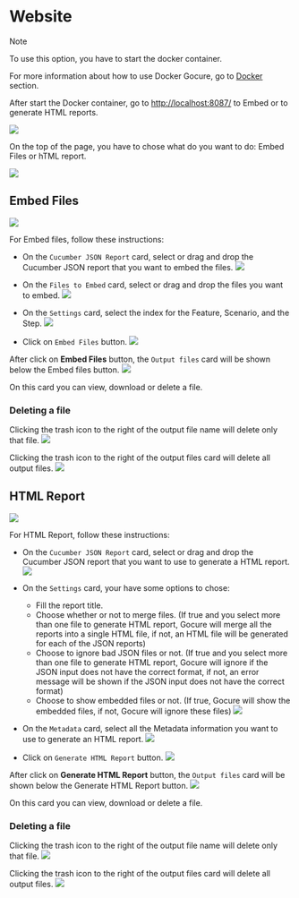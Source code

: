 # Website

> [!NOTE]
> To use this option, you have to start the docker container.
> 
> For more information about how to use Docker Gocure, go to [Docker](/v22.03.01/docker) section.

After start the Docker container, go to [http://localhost:8087/](http://localhost:8087/) to Embed or to generate HTML reports.

![](/_media/scr_website_01.png)

On the top of the page, you have to chose what do you want to do: Embed Files or hTML report.

![](/_media/scr_website_02.png)

## Embed Files

![](/_media/scr_website_03.png)

For Embed files, follow these instructions:
- On the ```Cucumber JSON Report``` card, select or drag and drop the Cucumber JSON report that you want to embed the files.
![](/_media/scr_website_04.png)

- On the ```Files to Embed``` card, select or drag and drop  the files you want to embed.
![](/_media/scr_website_05.png)

- On the ```Settings``` card, select the index for the Feature, Scenario, and the Step.
![](/_media/scr_website_06.png)

- Click on ```Embed Files``` button.
![](/_media/scr_website_07.png)

After click on **Embed Files** button, the ```Output files``` card will be shown below the Embed files button.
![](/_media/scr_website_08.png)

On this card you can view, download or delete a file.

### Deleting a file

Clicking the trash icon to the right of the output file name will delete only that file.
![](/_media/scr_website_09.png)

Clicking the trash icon to the right of the output files card will delete all output files.
![](/_media/scr_website_10.png)

## HTML Report

![](/_media/scr_website_11.png)

For HTML Report, follow these instructions:
- On the ```Cucumber JSON Report``` card, select or drag and drop the Cucumber JSON report that you want to use to generate a HTML report.
![](/_media/scr_website_12.png)

- On the ```Settings``` card, your have some options to chose:
  - Fill the report title.
  - Choose whether or not to merge files. (If true and you select more than one file to generate HTML report, Gocure will merge all the reports into a single HTML file, if not, an HTML file will be generated for each of the JSON reports)
  - Choose to ignore bad JSON files or not. (If true and you select more than one file to generate HTML report, Gocure will ignore if the JSON input does not have the correct format, if not, an error message will be shown if the JSON input does not have the correct format)
  - Choose to show embedded files or not. (If true, Gocure will show the embedded files, if not, Gocure will ignore these files)
![](/_media/scr_website_13.png)

- On the ```Metadata``` card, select all the Metadata information you want to use to generate an HTML report.
![](/_media/scr_website_14.png)

- Click on ```Generate HTML Report``` button.
![](/_media/scr_website_15.png)

After click on **Generate HTML Report** button, the ```Output files``` card will be shown below the Generate HTML Report button.
![](/_media/scr_website_16.png)

On this card you can view, download or delete a file.

### Deleting a file

Clicking the trash icon to the right of the output file name will delete only that file.
![](/_media/scr_website_17.png)

Clicking the trash icon to the right of the output files card will delete all output files.
![](/_media/scr_website_10.png)